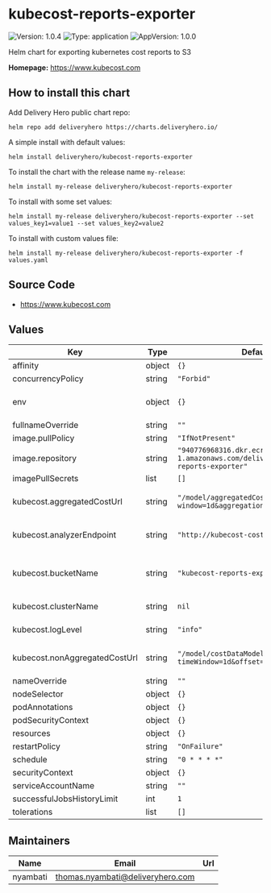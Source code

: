 # kubecost-reports-exporter

![Version: 1.0.4](https://img.shields.io/badge/Version-1.0.4-informational?style=flat-square) ![Type: application](https://img.shields.io/badge/Type-application-informational?style=flat-square) ![AppVersion: 1.0.0](https://img.shields.io/badge/AppVersion-1.0.0-informational?style=flat-square)

Helm chart for exporting kubernetes cost reports to S3

**Homepage:** <https://www.kubecost.com>

## How to install this chart

Add Delivery Hero public chart repo:

```console
helm repo add deliveryhero https://charts.deliveryhero.io/
```

A simple install with default values:

```console
helm install deliveryhero/kubecost-reports-exporter
```

To install the chart with the release name `my-release`:

```console
helm install my-release deliveryhero/kubecost-reports-exporter
```

To install with some set values:

```console
helm install my-release deliveryhero/kubecost-reports-exporter --set values_key1=value1 --set values_key2=value2
```

To install with custom values file:

```console
helm install my-release deliveryhero/kubecost-reports-exporter -f values.yaml
```

## Source Code

* <https://www.kubecost.com>

## Values

| Key | Type | Default | Description |
|-----|------|---------|-------------|
| affinity | object | `{}` |  |
| concurrencyPolicy | string | `"Forbid"` |  |
| env | object | `{}` | Extra environment variables |
| fullnameOverride | string | `""` |  |
| image.pullPolicy | string | `"IfNotPresent"` |  |
| image.repository | string | `"940776968316.dkr.ecr.eu-west-1.amazonaws.com/deliveryhero/kubecost-reports-exporter"` |  |
| imagePullSecrets | list | `[]` |  |
| kubecost.aggregatedCostUrl | string | `"/model/aggregatedCostModel?window=1d&aggregation=namespace"` | Url for aggregated cost report |
| kubecost.analyzerEndpoint | string | `"http://kubecost-cost-analyzer:9090"` | kubecost analyzer endpoint |
| kubecost.bucketName | string | `"kubecost-reports-exporter"` | S3 Bucket name for reports export |
| kubecost.clusterName | string | `nil` | Name of the cluster |
| kubecost.logLevel | string | `"info"` | exporter log level. |
| kubecost.nonAggregatedCostUrl | string | `"/model/costDataModel?timeWindow=1d&offset=1d"` | Url for non-aggregated cost report |
| nameOverride | string | `""` |  |
| nodeSelector | object | `{}` |  |
| podAnnotations | object | `{}` |  |
| podSecurityContext | object | `{}` |  |
| resources | object | `{}` |  |
| restartPolicy | string | `"OnFailure"` |  |
| schedule | string | `"0 * * * *"` |  |
| securityContext | object | `{}` |  |
| serviceAccountName | string | `""` |  |
| successfulJobsHistoryLimit | int | `1` |  |
| tolerations | list | `[]` |  |

## Maintainers

| Name | Email | Url |
| ---- | ------ | --- |
| nyambati | thomas.nyambati@deliveryhero.com |  |

